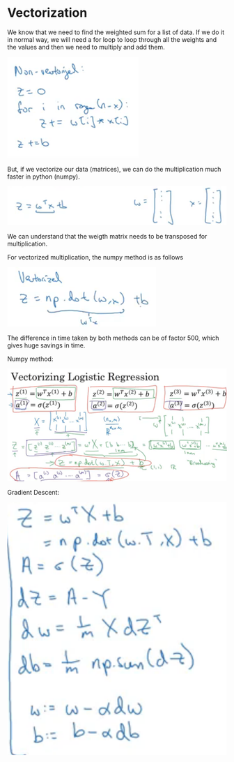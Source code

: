 # Vectorization

We know that we need to find the weighted sum for a list of data. If we do it in normal way, we will need a for loop to loop through all the weights and the values and then we need to multiply and add them.

![Non vectorized](/Notes/3.%20Vectorization%20and%20Python/Non%20vectorized.png)

But, if we vectorize our data (matrices), we can do the multiplication much faster in python (numpy).

![Vectorized](/Notes/3.%20Vectorization%20and%20Python/Vectorized.png)

We can understand that the weigth matrix needs to be transposed for multiplication.

For vectorized multiplication, the numpy method is as follows

![Vectorized numpy](/Notes/3.%20Vectorization%20and%20Python/vectorized%20numpy.png)

The difference in time taken by both methods can be of factor 500, which gives huge savings in time.

Numpy method:

![Numpy Method](/Notes/3.%20Vectorization%20and%20Python/Implement%20logistic%20regression%20using%202%20lines%20of%20codes.png)


Gradient Descent:

![gradient Descent](/Notes/3.%20Vectorization%20and%20Python/gradient%20descent.png)

